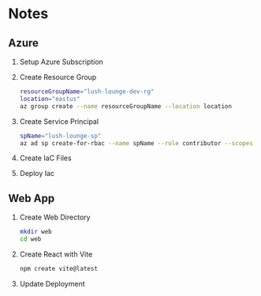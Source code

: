 # Notes

## Azure

1. Setup Azure Subscription

1. Create Resource Group

   ```bash
   resourceGroupName="lush-lounge-dev-rg"
   location="eastus"
   az group create --name resourceGroupName --location location
   ```

1. Create Service Principal

   ```bash
   spName="lush-lounge-sp"
   az ad sp create-for-rbac --name spName --role contributor --scopes /subscriptions/subscriptionId/resourceGroups/resourceGroupName
   ```

1. Create IaC Files

1. Deploy Iac

## Web App

1. Create Web Directory

   ```bash
   mkdir web
   cd web
   ```

1. Create React with Vite

   ```bash
   npm create vite@latest
   ```

1. Update Deployment
